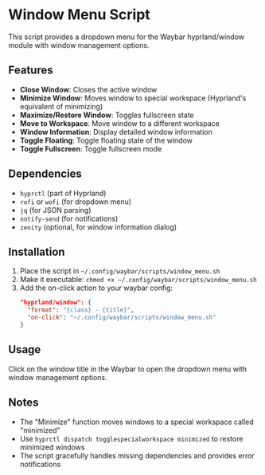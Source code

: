 # Window Menu Script

This script provides a dropdown menu for the Waybar hyprland/window module with window management options.

## Features

- **Close Window**: Closes the active window
- **Minimize Window**: Moves window to special workspace (Hyprland's equivalent of minimizing)
- **Maximize/Restore Window**: Toggles fullscreen state
- **Move to Workspace**: Move window to a different workspace
- **Window Information**: Display detailed window information
- **Toggle Floating**: Toggle floating state of the window
- **Toggle Fullscreen**: Toggle fullscreen mode

## Dependencies

- `hyprctl` (part of Hyprland)
- `rofi` or `wofi` (for dropdown menu)
- `jq` (for JSON parsing)
- `notify-send` (for notifications)
- `zenity` (optional, for window information dialog)

## Installation

1. Place the script in `~/.config/waybar/scripts/window_menu.sh`
2. Make it executable: `chmod +x ~/.config/waybar/scripts/window_menu.sh`
3. Add the on-click action to your waybar config:
   ```json
   "hyprland/window": {
     "format": "{class} - {title}",
     "on-click": "~/.config/waybar/scripts/window_menu.sh"
   }
   ```

## Usage

Click on the window title in the Waybar to open the dropdown menu with window management options.

## Notes

- The "Minimize" function moves windows to a special workspace called "minimized"
- Use `hyprctl dispatch togglespecialworkspace minimized` to restore minimized windows
- The script gracefully handles missing dependencies and provides error notifications